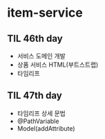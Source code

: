# item-service

## TIL 46th day
* 서비스 도메인 개발
* 상품 서비스 HTML(부트스트랩)
* 타임리프

## TIL 47th day
* 타임리프 상세 문법
* @PathVariable
* Model(addAttribute)
